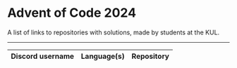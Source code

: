# Advent of Code 2024

A list of links to repositories with solutions, made by students at the KUL.

---

| Discord username     | Language(s)                 | Repository                                             |
|----------------------|-----------------------------|--------------------------------------------------------|
